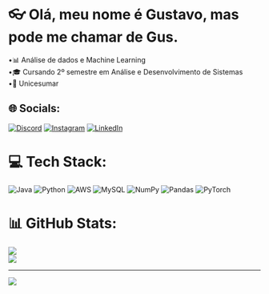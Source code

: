 # 👓 Olá, meu nome é Gustavo, mas pode me chamar de Gus.
•📊 Análise de dados e Machine Learning<br>•🎓 Cursando 2º semestre em Análise e Desenvolvimento de Sistemas<br>•📘 Unicesumar


## 🌐 Socials:
[![Discord](https://img.shields.io/badge/Discord-%237289DA.svg?logo=discord&logoColor=white)](https://discord.gg/gus_t4vo) [![Instagram](https://img.shields.io/badge/Instagram-%23E4405F.svg?logo=Instagram&logoColor=white)](https://instagram.com/gustavo.martire_) [![LinkedIn](https://img.shields.io/badge/LinkedIn-%230077B5.svg?logo=linkedin&logoColor=white)](https://linkedin.com/in/gustavo-martire) 

# 💻 Tech Stack:
![Java](https://img.shields.io/badge/java-%23ED8B00.svg?style=for-the-badge&logo=openjdk&logoColor=white) ![Python](https://img.shields.io/badge/python-3670A0?style=for-the-badge&logo=python&logoColor=ffdd54) ![AWS](https://img.shields.io/badge/AWS-%23FF9900.svg?style=for-the-badge&logo=amazon-aws&logoColor=white) ![MySQL](https://img.shields.io/badge/mysql-4479A1.svg?style=for-the-badge&logo=mysql&logoColor=white) ![NumPy](https://img.shields.io/badge/numpy-%23013243.svg?style=for-the-badge&logo=numpy&logoColor=white) ![Pandas](https://img.shields.io/badge/pandas-%23150458.svg?style=for-the-badge&logo=pandas&logoColor=white) ![PyTorch](https://img.shields.io/badge/PyTorch-%23EE4C2C.svg?style=for-the-badge&logo=PyTorch&logoColor=white)
# 📊 GitHub Stats:
![](https://github-readme-stats.vercel.app/api?username=GustavoMartire&theme=midnight-purple&hide_border=false&include_all_commits=false&count_private=false)<br/>
![](https://github-readme-stats.vercel.app/api/top-langs/?username=GustavoMartire&theme=midnight-purple&hide_border=false&include_all_commits=false&count_private=false&layout=compact)

---
[![](https://visitcount.itsvg.in/api?id=GustavoMartire&icon=1&color=11)](https://visitcount.itsvg.in)

<!-- Proudly created with GPRM ( https://gprm.itsvg.in ) -->
